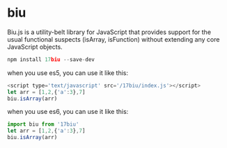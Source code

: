 # biu
Biu.js is a utility-belt library for JavaScript that provides support for the usual functional suspects (isArray, isFunction) without extending any core JavaScript objects.
```javascript
npm install 17biu --save-dev
```
when you use es5, you can use it like this:
```javascript
<script type='text/javascript' src='/17biu/index.js'></script>
let arr = [1,2,{'a':3},7]
biu.isArray(arr)
```

when you use es6, you can use it like this:
```javascript
import biu from '17biu'
let arr = [1,2,{'a':3},7]
biu.isArray(arr)
```
